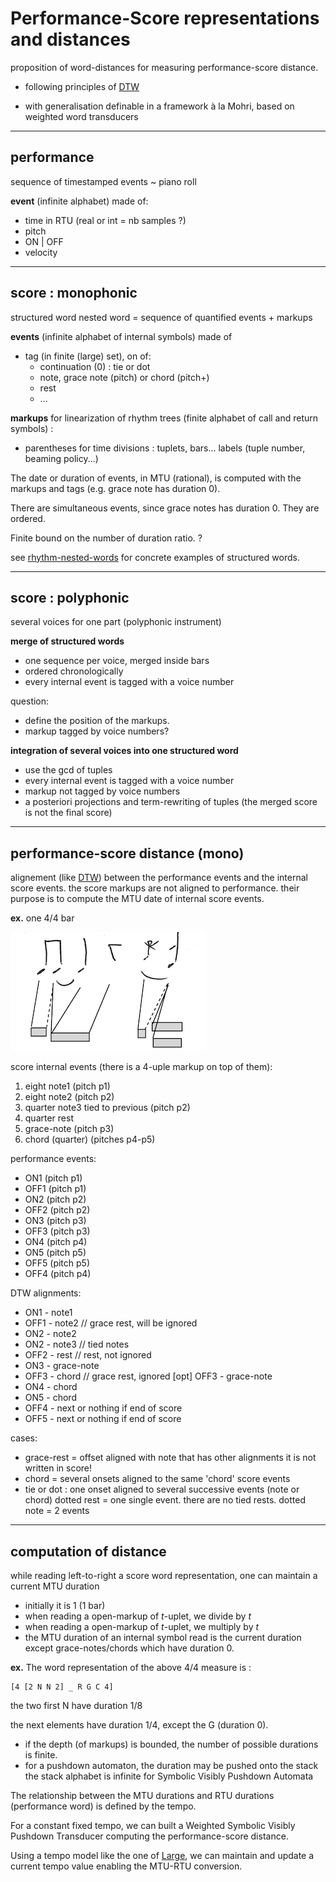 # Performance-Score representations and distances
proposition of word-distances for measuring performance-score distance.

- following principles of [DTW](DTW.md)

- with generalisation definable in a framework à la Mohri, based on weighted word transducers 



---
## performance
sequence of timestamped events ~ piano roll

**event** (infinite alphabet) made of:
- time in RTU (real or int = nb samples ?)
- pitch
- ON | OFF
- velocity

---
## score : monophonic
structured word
nested word = sequence of quantified events + markups

**events** 
(infinite alphabet of internal symbols) made of 

- tag (in finite (large) set), on of:
  - continuation (0) : tie or dot
  - note, grace note (pitch) or chord (pitch+)
  - rest
  - ...

**markups** for linearization of rhythm trees 
(finite alphabet of call and return symbols) :

- parentheses for time divisions : tuplets, bars...
  labels (tuple number, beaming policy...)

The date or duration of events, in MTU (rational),  is computed with the markups and tags (e.g. grace note has duration 0).

There are simultaneous events, since grace notes has duration 0. They are ordered.

Finite bound on the number of duration ratio. ?



see [rhythm-nested-words](rhythm-nested-words) for concrete examples of structured words.




---
## score : polyphonic
several voices for one part (polyphonic instrument)

**merge of structured words**
- one sequence per voice, merged inside bars
- ordered chronologically
- every internal event is tagged with a voice number

question: 
- define the position of the markups.
- markup tagged by voice numbers?

**integration of several voices into one structured word**
- use the gcd of tuples
- every internal event is tagged with a voice number
- markup not tagged by voice numbers
- a posteriori projections and term-rewriting of tuples
  (the merged score is not the final score)



---
## performance-score distance (mono)

alignement (like [DTW](DTW.md)) between 
the performance events and
the internal score events.
the score markups are not aligned to performance. their purpose is to compute the MTU date of internal score events.

**ex.** one 4/4 bar

![](pictures/ex44-mono.png)

score internal events (there is a 4-uple markup on top of them):
1. eight note1 (pitch p1)
2. eight note2 (pitch p2)
3. quarter note3 tied to previous (pitch p2)
4. quarter rest 
5. grace-note (pitch p3)
6. chord (quarter) (pitches p4-p5)

performance events:
- ON1  (pitch p1)
- OFF1 (pitch p1)
- ON2  (pitch p2)
- OFF2 (pitch p2)
- ON3  (pitch p3)
- OFF3 (pitch p3)
- ON4  (pitch p4)
- ON5  (pitch p5)
- OFF5 (pitch p5)
- OFF4 (pitch p4)

DTW alignments:
- ON1 - note1
- OFF1 - note2  // grace rest, will be ignored
- ON2 - note2
- ON2 - note3   // tied notes
- OFF2 - rest   // rest, not ignored
- ON3 - grace-note
- OFF3 - chord  // grace rest, ignored
  [opt] OFF3 - grace-note
- ON4 - chord
- ON5 - chord
- OFF4 - next or nothing if end of score
- OFF5 - next or nothing if end of score

cases: 
- grace-rest = offset aligned with note that has other alignments
  it is not written in score!
- chord = several onsets aligned to the same 'chord' score events
- tie or dot : one onset aligned to several successive events (note or chord)
  dotted rest = one single event. there are no tied rests.
  dotted note = 2 events
  

---

## computation of distance

while reading left-to-right a score word representation, one can maintain a current MTU duration

- initially it is 1 (1 bar)
- when reading a open-markup of $`t`$-uplet, we divide by $`t`$
- when reading a open-markup of $`t`$-uplet, we multiply by $`t`$
- the MTU duration of an internal symbol read is the current duration
  except grace-notes/chords which have duration 0.

**ex.** The word representation of the above 4/4 measure is :

```
[4 [2 N N 2] _ R G C 4]
```

the two first N have duration 1/8

the next elements have duration 1/4, except the G (duration 0).



- if the depth (of markups) is bounded, the number of possible durations is finite.
- for a pushdown automaton, the duration may be pushed onto the stack 
  the stack alphabet is infinite for Symbolic Visibly Pushdown Automata



The relationship between the MTU durations and RTU durations (performance word) is defined by the tempo.

For a constant fixed tempo, we can built a Weighted Symbolic Visibly Pushdown Transducer computing the performance-score distance.

Using a tempo model like the one of [Large](tempo-Large.md), we can maintain and update a current tempo value enabling the MTU-RTU conversion.









